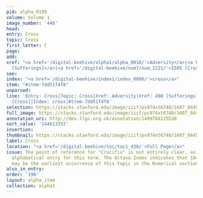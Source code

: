 ```yaml
---
pid: alpha_0199
volume: Volume 1
image_number: '446'
head:
entry: Cross
topic: Cross
first_letter: C
page:
add:
xref: "<a href='/digital-beehive/alpha1/alpha_0010/'>Adversity</a>|<a href='/digital-beehive/num2/num_0626/'>498
  [Sufferings]</a>|<a href='/digital-beehive/num7/num_2221/'>1505 [Cross]</a>"
see:
index: "<a href='/digital-beehive/index1/index_0896/'>cross</a>"
item: "#item-7dd51f4f8"
unparsed:
line: 'Entry: Cross|Topic: Cross|Xref: Adversity|Xref: 498 [Sufferings]|Xref: 1505
  [Cross]|Index: cross|#item-7dd51f4f8'
selection: https://stacks.stanford.edu/image/iiif/ps974xt6740/1607_0445/876,3352,2907,583/full/0/default.jpg
full_image: https://stacks.stanford.edu/image/iiif/ps974xt6740/1607_0445/full/full/0/default.jpg
annotation_uri: http://dev.llgc.org.uk/annotation/1499786125530
sort_value: '144613352'
insertion:
thumbnail: https://stacks.stanford.edu/image/iiif/ps974xt6740/1607_0445/876,3352,600,180/250,/0/default.jpg
label: Cross
location: "<a href='/digital-beehive/toc/toc1_436/'>Full Page</a>"
issue: The point of reference for "Crucifix" is not entirely clear, as there is no
  alphabetical entry for this term. The Octavo Index indicates that 184 [Crucifixes]
  may be the earliest occurrence of this topic in the Numerical section of the Alvearium.
also_in_entry:
order: '198'
layout: alpha_item
collection: alpha1
---
```

